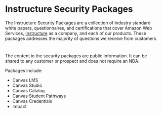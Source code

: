 # Instructure Security Packages
The Instructure Security Packages are a collection of industry standard white papers, questionnaires, and certifications that cover Amazon Web Services, [Instructure](https://www.instructure.com/) as a company, and each of our products. These packages addresses the majority of questions we receive from customers.
#
The content in the security packages are public information. It can be shared to any customer or prospect and does not require an NDA.

Packages include:
- Canvas LMS
- Canvas Studio
- Canvas Catalog
- Canvas Student Pathways
- Canvas Credentials
- Impact
